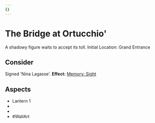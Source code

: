 ```yaml
---
{}
---
```

# The Bridge at Ortucchio'
A shadowy figure waits to accept its toll.
Initial Location: Grand Entrance
## Consider
Signed 'Nina Lagasse'.
**Effect:** [Memory: Sight](https://uadaf.theevilroot.xyz/rowenarium/elements/mem.sight)
## Aspects
- Lantern 1
-  
-  
- #WallArt